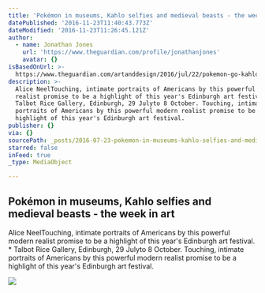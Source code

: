 ```yaml
---
title: 'Pokémon in museums, Kahlo selfies and medieval beasts - the week in art'
datePublished: '2016-11-23T11:40:43.773Z'
dateModified: '2016-11-23T11:26:45.121Z'
author:
  - name: Jonathan Jones
    url: 'https://www.theguardian.com/profile/jonathanjones'
    avatar: {}
isBasedOnUrl: >-
  https://www.theguardian.com/artanddesign/2016/jul/22/pokemon-go-kahlo-week-art-fitzwilliam-cambridge-baltic-alice-neel
description: >-
  Alice NeelTouching, intimate portraits of Americans by this powerful modern
  realist promise to be a highlight of this year's Edinburgh art festival. *
  Talbot Rice Gallery, Edinburgh, 29 Julyto 8 October. Touching, intimate
  portraits of Americans by this powerful modern realist promise to be a
  highlight of this year's Edinburgh art festival.
publisher: {}
via: {}
sourcePath: _posts/2016-07-23-pokemon-in-museums-kahlo-selfies-and-medieval-beasts-the.md
starred: false
inFeed: true
_type: MediaObject

---
```

<article style=""><h1>Pokémon in museums, Kahlo selfies and medieval beasts - the week in art</h1><p>Alice NeelTouching, intimate portraits of Americans by this powerful modern realist promise to be a highlight of this year's Edinburgh art festival. * Talbot Rice Gallery, Edinburgh, 29 Julyto 8 October. Touching, intimate portraits of Americans by this powerful modern realist promise to be a highlight of this year's Edinburgh art festival.</p><img src="https://i.guim.co.uk/img/media/661d394af6937d9d720e027d16bd38b3aa8f1852/89_518_2299_1378/2299.jpg?w=1200&amp;h=630&amp;q=55&amp;auto=format&amp;usm=12&amp;fit=crop&amp;bm=normal&amp;ba=bottom%2Cleft&amp;blend64=aHR0cHM6Ly91cGxvYWRzLmd1aW0uY28udWsvMjAxNi8wNS8yNS9vdmVybGF5LWxvZ28tMTIwMC05MF9vcHQucG5n&amp;s=75f2fdb7fcb9ee01acabe833aa60f5de" /></article>